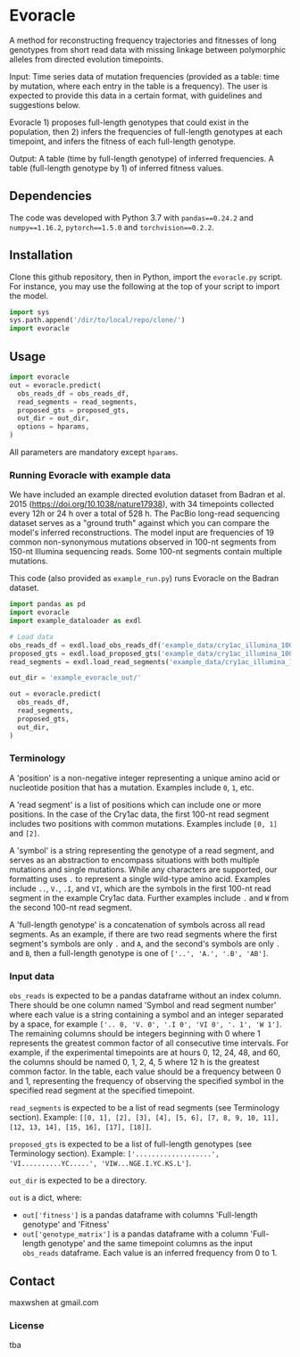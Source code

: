 # Evoracle
A method for reconstructing frequency trajectories and fitnesses of long genotypes from short read data with missing linkage between polymorphic alleles from directed evolution timepoints.

Input: Time series data of mutation frequencies (provided as a table: time by mutation, where each entry in the table is a frequency). The user is expected to provide this data in a certain format, with guidelines and suggestions below.

Evoracle 1) proposes full-length genotypes that could exist in the population, then 2) infers the frequencies of full-length genotypes at each timepoint, and infers the fitness of each full-length genotype.

Output: A table (time by full-length genotype) of inferred frequencies. A table (full-length genotype by 1) of inferred fitness values.

## Dependencies
The code was developed with Python 3.7 with `pandas==0.24.2` and `numpy==1.16.2`, `pytorch==1.5.0` and `torchvision==0.2.2`.

## Installation
Clone this github repository, then in Python, import the `evoracle.py` script. For instance, you may use the following at the top of your script to import the model.

```python
import sys
sys.path.append('/dir/to/local/repo/clone/')
import evoracle
```

## Usage
```python
import evoracle
out = evoracle.predict(
  obs_reads_df = obs_reads_df, 
  read_segments = read_segments, 
  proposed_gts = proposed_gts,
  out_dir = out_dir,
  options = hparams,
)
```

All parameters are mandatory except `hparams`.

### Running Evoracle with example data

We have included an example directed evolution dataset from Badran et al. 2015 (https://doi.org/10.1038/nature17938), with 34 timepoints collected every 12h or 24 h over a total of 528 h. The PacBio long-read sequencing dataset serves as a "ground truth" against which you can compare the model's inferred reconstructions. The model input are frequencies of 19 common non-synonymous mutations observed in 100-nt segments from 150-nt Illumina sequencing reads. Some 100-nt segments contain multiple mutations.

This code (also provided as `example_run.py`) runs Evoracle on the Badran dataset.

```python
import pandas as pd
import evoracle
import example_dataloader as exdl

# Load data
obs_reads_df = exdl.load_obs_reads_df('example_data/cry1ac_illumina_100nt_obsreads.csv')
proposed_gts = exdl.load_proposed_gts('example_data/cry1ac_illumina_100nt_proposedgts.txt')
read_segments = exdl.load_read_segments('example_data/cry1ac_illumina_100nt_read_groups.pkl')

out_dir = 'example_evoracle_out/'

out = evoracle.predict(
  obs_reads_df,
  read_segments,
  proposed_gts,
  out_dir,
)
```

### Terminology
A 'position' is a non-negative integer representing a unique amino acid or nucleotide position that has a mutation. Examples include `0`, `1`, etc.

A 'read segment' is a list of positions which can include one or more positions. In the case of the Cry1ac data, the first 100-nt read segment includes two positions with common mutations. Examples include `[0, 1]` and `[2]`.

A 'symbol' is a string representing the genotype of a read segment, and serves as an abstraction to encompass situations with both multiple mutations and single mutations. While any characters are supported, our formatting uses `.` to represent a single wild-type amino acid. Examples include `..`, `V.`, `.I`, and `VI`, which are the symbols in the first 100-nt read segment in the example Cry1ac data. Further examples include `.` and `W` from the second 100-nt read segment.

A 'full-length genotype' is a concatenation of symbols across all read segments. As an example, if there are two read segments where the first segment's symbols are only `.` and `A`, and the second's symbols are only `.` and `B`, then a full-length genotype is one of `['..', 'A.', '.B', 'AB']`. 

### Input data
`obs_reads` is expected to be a pandas dataframe without an index column. There should be one column named 'Symbol and read segment number' where each value is a string containing a symbol and an integer separated by a space, for example `['.. 0, 'V. 0', '.I 0', 'VI 0', '. 1', 'W 1']`. The remaining columns should be integers beginning with 0 where 1 represents the greatest common factor of all consecutive time intervals. For example, if the experimental timepoints are at hours 0, 12, 24, 48, and 60, the columns should be named 0, 1, 2, 4, 5 where 12 h is the greatest common factor. In the table, each value should be a frequency between 0 and 1, representing the frequency of observing the specified symbol in the specified read segment at the specified timepoint.

`read_segments` is expected to be a list of read segments (see Terminology section). Example: `[[0, 1], [2], [3], [4], [5, 6], [7, 8, 9, 10, 11], [12, 13, 14], [15, 16], [17], [18]]`.

`proposed_gts` is expected to be a list of full-length genotypes (see Terminology section). Example: `['...................', 'VI..........YC.....', 'VIW...NGE.I.YC.KS.L']`.

`out_dir` is expected to be a directory.

`out` is a dict, where:
- `out['fitness']` is a pandas dataframe with columns 'Full-length genotype' and 'Fitness'
- `out['genotype_matrix']` is a pandas dataframe with a column 'Full-length genotype' and the same timepoint columns as the input `obs_reads` dataframe. Each value is an inferred frequency from 0 to 1.

## Contact
maxwshen at gmail.com

### License
tba
